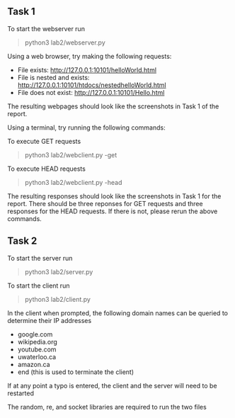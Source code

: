 ## Task 1

To start the webserver run

> python3 lab2/webserver.py

Using a web browser, try making the following requests:
* File exists: http://127.0.0.1:10101/helloWorld.html
* File is nested and exists: http://127.0.0.1:10101/htdocs/nestedhelloWorld.html
* File does not exist: http://127.0.0.1:10101/Hello.html

The resulting webpages should look like the screenshots in Task 1 of the report.


Using a terminal, try running the following commands:

To execute GET requests
> python3 lab2/webclient.py -get

To execute HEAD requests
> python3 lab2/webclient.py -head

The resulting responses should look like the screenshots in Task 1 for the report. There should be three reponses for GET requests and three responses for the HEAD requests. If there is not, please rerun the above commands. 


## Task 2

To start the server run
> python3 lab2/server.py

To start the client run
> python3 lab2/client.py

In the client when prompted, the following domain names can be queried to determine their IP addresses
* google.com
* wikipedia.org
* youtube.com
* uwaterloo.ca
* amazon.ca
* end (this is used to terminate the client)

If at any point a typo is entered, the client and the server will need to be restarted

The random, re, and socket libraries are required to run the two files
